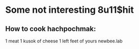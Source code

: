# Some not interesting 8u11$hit

## How to cook hachpochmak:

1 meat 1 kusok of cheese 1 left feet of yours
newbee.lab

